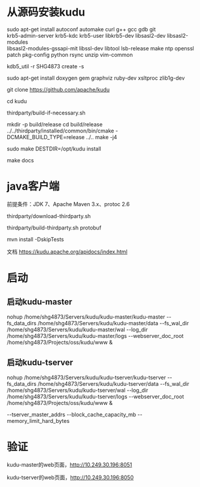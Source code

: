 # 从源码安装kudu

sudo apt-get install autoconf automake curl g++ gcc gdb git \
  krb5-admin-server krb5-kdc krb5-user libkrb5-dev libsasl2-dev libsasl2-modules \
  libsasl2-modules-gssapi-mit libssl-dev libtool lsb-release make ntp openssl \
  patch pkg-config python rsync unzip vim-common

kdb5_util -r SHG4873 create -s

sudo apt-get install doxygen gem graphviz ruby-dev xsltproc zlib1g-dev

git clone https://github.com/apache/kudu

cd kudu

thirdparty/build-if-necessary.sh

mkdir -p build/release
cd build/release
../../thirdparty/installed/common/bin/cmake -DCMAKE_BUILD_TYPE=release ../..
make -j4

sudo make DESTDIR=/opt/kudu install

make docs

# java客户端

前提条件：JDK 7、Apache Maven 3.x、protoc 2.6

thirdparty/download-thirdparty.sh

thirdparty/build-thirdparty.sh protobuf

mvn install -DskipTests

文档
https://kudu.apache.org/apidocs/index.html


# 启动

## 启动kudu-master

nohup /home/shg4873/Servers/kudu/kudu-master/kudu-master --fs_data_dirs /home/shg4873/Servers/kudu/kudu-master/data --fs_wal_dir /home/shg4873/Servers/kudu/kudu-master/wal --log_dir /home/shg4873/Servers/kudu/kudu-master/logs --webserver_doc_root /home/shg4873/Projects/oss/kudu/www &

## 启动kudu-tserver

nohup /home/shg4873/Servers/kudu/kudu-tserver/kudu-tserver --fs_data_dirs /home/shg4873/Servers/kudu/kudu-tserver/data --fs_wal_dir /home/shg4873/Servers/kudu/kudu-tserver/wal --log_dir /home/shg4873/Servers/kudu/kudu-tserver/logs --webserver_doc_root /home/shg4873/Projects/oss/kudu/www &


--tserver_master_addrs --block_cache_capacity_mb --memory_limit_hard_bytes



# 验证

kudu-master的web页面，http://10.249.30.196:8051

kudu-tserver的web页面，http://10.249.30.196:8050